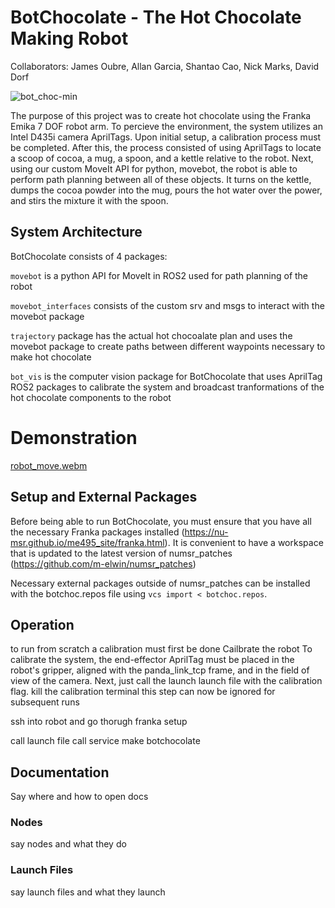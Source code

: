 # BotChocolate - The Hot Chocolate Making Robot
Collaborators: James Oubre, Allan Garcia, Shantao Cao, Nick Marks, David Dorf

![bot_choc-min](https://user-images.githubusercontent.com/46512429/206768445-4503edc2-2075-48b4-baf7-e6dc7bd3ca86.png)

The purpose of this project was to create hot chocolate using the Franka Emika 7 DOF robot arm. To 
percieve the environment, the system utilizes an Intel D435i camera AprilTags. Upon initial setup, a
calibration process must be completed. After this, the process consisted of using AprilTags to 
locate a scoop of cocoa, a mug, a spoon, and a kettle relative to the robot. Next, using our custom 
MoveIt API for python, movebot, the robot is able to perform path planning between all of these 
objects. It turns on the kettle, dumps the cocoa powder into the mug, pours the hot water over the 
power, and stirs the mixture it with the spoon.

## System Architecture
BotChocolate consists of 4 packages:

`movebot` is a python API for MoveIt in ROS2 used for path planning of the robot

`movebot_interfaces` consists of the custom srv and msgs to interact with the movebot package

`trajectory` package has the actual hot chocoalate plan and uses the movebot package to create paths
between different waypoints necessary to make hot chocolate

`bot_vis` is the computer vision package for BotChocolate that uses AprilTag ROS2 packages to calibrate
the system and broadcast tranformations of the hot chocolate components to the robot

# Demonstration

[robot_move.webm]()

## Setup and External Packages
Before being able to run BotChocolate, you must ensure that you have all the necessary Franka 
packages installed (https://nu-msr.github.io/me495_site/franka.html).
It is convenient to have a workspace that is updated to the latest version of numsr_patches (https://github.com/m-elwin/numsr_patches)

Necessary external packages outside of numsr_patches can be installed with the botchoc.repos file using
`vcs import < botchoc.repos`.

## Operation 
to run from scratch a calibration must first be done
Cailbrate the robot
To calibrate the system, the end-effector AprilTag must be placed in the robot's gripper, aligned with the panda_link_tcp frame, and in the field of view of the camera. Next, just call the launch launch file with the calibration flag.
kill the calibration terminal
this step can now be ignored for subsequent runs

ssh into robot and go thorugh franka setup

call launch file
call service
make botchocolate

## Documentation

Say where and how to open docs

### Nodes
say nodes and what they do

### Launch Files
say launch files and what they launch
